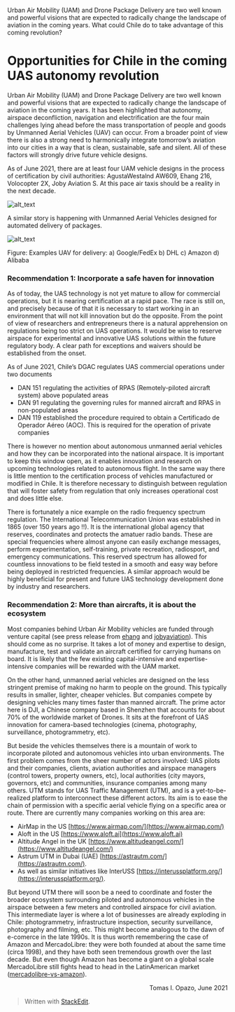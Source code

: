 ﻿
Urban Air Mobility (UAM) and Drone Package Delivery are two well known and powerful visions that are expected to radically change the landscape of aviation in the coming years. What could Chile do to take advantage of this coming revolution? 


# Opportunities for Chile in the coming UAS autonomy revolution

Urban Air Mobility (UAM) and Drone Package Delivery are two well known and powerful visions that are expected to radically change the landscape of aviation in the coming years. It has been highlighted that autonomy, airspace deconfliction, navigation and electrification are the four main challenges lying ahead before the mass transportation of people and goods by Unmanned Aerial Vehicles (UAV) can occur. From a broader point of view there is also a strong need to harmonically integrate tomorrow’s aviation into our cities in a way that is clean, sustainable, safe and silent. All of these factors will strongly drive future vehicle designs. 

As of June 2021, there are at least four UAM vehicle designs in the process of certification by civil authorities: AgustaWestalnd AW609, Ehang 216, Volocopter 2X, Joby Aviation S. At this pace air taxis should be a reality in the next decade. 

![alt_text](https://raw.githubusercontent.com/toopazo/imgodg/main/thesis_research/collage_uam_v2.png)

A similar story is happening with Unmanned Aerial Vehicles designed for automated delivery of packages. 


![alt_text](https://raw.githubusercontent.com/toopazo/imgodg/main/thesis_research/uas_delivery.jpg)


Figure: Examples UAV for delivery:  a) Google/FedEx b) DHL c) Amazon d) Alibaba


### Recommendation 1: Incorporate a safe haven for innovation

As of today, the UAS technology is not yet mature to allow for commercial operations, but it is nearing certification at a rapid pace. The race is still on, and precisely because of that it is necessary to start working in an environment that will not kill innovation but do the opposite. From the point of view of researchers and entrepreneurs there is a natural apprehension on regulations being too strict on UAS operations. It would be wise to reserve airspace for experimental and innovative UAS solutions within the future regulatory body. A clear path for exceptions and waivers should be established from the onset. 

As of June 2021, Chile’s DGAC regulates UAS commercial operations under two documents



* DAN 151 regulating the activities of RPAS (Remotely-piloted aircraft system) above populated areas
* DAN 91 regulating the governing rules for manned aircraft and RPAS in non-populated areas
* DAN 119 established the procedure required to obtain a Certificado de Operador Aéreo (AOC). This is required for the operation of private companies

There is however no mention about autonomous unmanned aerial vehicles and how they can be incorporated into the national airspace. It is important to keep this window open, as it enables innovation and research on upcoming technologies related to autonomous flight. In the same way there is little mention to the certification process of vehicles manufactured or modified in Chile. It is therefore necessary to distinguish between regulation that will foster safety from regulation that only increases operational cost and does little else.

There is fortunately a nice example on the radio frequency spectrum regulation. The International Telecommunication Union was established in 1865 (over 150 years ago !!). It is the international global agency that reserves, coordinates and protects the amatuer radio bands. These are special frequencies where almost anyone can easily exchange messages, perform experimentation, self-training, private recreation, radiosport, and emergency communications. This reserved spectrum has allowed for countless innovations to be field tested in a smooth and easy way before being deployed in restricted frequencies. A similar approach would be highly beneficial for present and future UAS technology development done by industry and researchers. 


### Recommendation 2: More than aircrafts, it is about the ecosystem

Most companies behind Urban Air Mobility vehicles are funded through venture capital (see press release from [ehang](https://www.ehang.com/news/138.html) and [jobyaviation](https://www.jobyaviation.com/news/joby-aviation-to-list-on-nyse-through-merger-with-reinvent-technology-partners/)). This should come as no surprise. It takes a lot of money and expertise to design, manufacture, test and validate an aircraft certified for carrying humans on board. It is likely that the few existing capital-intensive and expertise-intensive companies will be rewarded with the UAM market. 

On the other hand, unmanned aerial vehicles are designed on the less stringent premise of making no harm to people on the ground. This typically results in smaller, lighter, cheaper vehicles. But companies compete by designing vehicles many times faster than manned aircraft. The prime actor here is DJI, a Chinese company based in Shenzhen that accounts for about 70% of the worldwide market of Drones. It sits at the forefront of UAS innovation for camera-based technologies (cinema, photography, surveillance, photogrammetry, etc). 

But beside the vehicles themselves there is a mountain of work to incorporate piloted and autonomous vehicles into urban environments. The first problem comes from the sheer number of actors involved: UAS pilots and their companies, clients, aviation authorities and airspace managers (control towers, property owners, etc), local authorities (city mayors, governors, etc) and communities, insurance companies among many others. UTM stands for UAS Traffic Management (UTM), and is a yet-to-be-realized platform to interconnect these different actors. Its aim is to ease the chain of permission with a specific aerial vehicle flying on a specific area or route. There are currently many companies working on this area are:

- AirMap in the US [https://www.airmap.com/](https://www.airmap.com/)
- Aloft in the US [https://www.aloft.ai](https://www.aloft.ai)
- Altitude Angel in the UK [https://www.altitudeangel.com/](https://www.altitudeangel.com/)
- Astrum UTM in Dubai (UAE) [https://astrautm.com/](https://astrautm.com/). 
- As well as similar initiatives like InterUSS [https://interussplatform.org/](https://interussplatform.org/). 

But beyond UTM there will soon be a need to coordinate and foster the broader ecosystem surrounding piloted and autonomous vehicles in the airspace between a few meters and controlled airspace for civil aviation. This intermediate layer is where a lot of businesses are already exploding in Chile: photogrammetry,  infrastructure inspection, security surveillance, photography and filming, etc. This might become analogous to the dawn of e-comerce in the late 1990s. It is thus worth remembering the case of Amazon and MercadoLibre: they were both founded at about the same time (circa 1998), and they have both seen tremendous growth over the last decade. But even though Amazon has become a giant on a global scale MercadoLibre still fights head to head in the LatinAmerican market ([mercadolibre-vs-amazon](https://www.fool.com/investing/2020/09/26/better-buy-mercadolibre-vs-amazon/)). 

<p style="text-align: right"> 
Tomas I. Opazo, June 2021</p>

> Written with [StackEdit](https://stackedit.io/).
